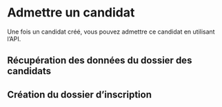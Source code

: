 # Admettre un candidat

Une fois un candidat créé, vous pouvez admettre ce candidat en utilisant l’API.

## Récupération des données du dossier des candidats

## Création du dossier d’inscription

